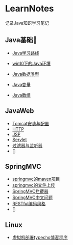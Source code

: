 # LearnNotes
记录Java知识学习笔记

## Java基础🎈

- [Java学习路线](https://github.com/zsy0216/LearnNotes/blob/master/Java%E5%9F%BA%E7%A1%80/0.java%E5%AD%A6%E4%B9%A0%E8%B7%AF%E7%BA%BF.md)

- [win10下的Java环境](https://github.com/zsy0216/LearnNotes/blob/master/Java%E5%9F%BA%E7%A1%80/1.win10%E7%B3%BB%E7%BB%9F%E4%B8%8B%E7%9A%84java%E7%8E%AF%E5%A2%83.md)
- [Java数据类型](https://github.com/zsy0216/LearnNotes/blob/master/Java%E5%9F%BA%E7%A1%80/Java%E6%95%B0%E6%8D%AE%E7%B1%BB%E5%9E%8B.md)
- [Java变量](https://github.com/zsy0216/LearnNotes/blob/master/Java%E5%9F%BA%E7%A1%80/Java%E5%8F%98%E9%87%8F.md)
- [Java数组](https://github.com/zsy0216/LearnNotes/blob/master/Java%E5%9F%BA%E7%A1%80/Java%E6%95%B0%E7%BB%84.md)

## JavaWeb

- [Tomcat安装与配置](https://github.com/zsy0216/LearnNotes/blob/master/JavaWeb/Tomcat.md)
- [HTTP](https://github.com/zsy0216/LearnNotes/blob/master/JavaWeb/HTTP%E5%8D%8F%E8%AE%AE.md)
- [JSP](https://github.com/zsy0216/LearnNotes/blob/master/JavaWeb/JSP.md)
- [Servlet](https://github.com/zsy0216/LearnNotes/blob/master/JavaWeb/Servlet.md)
- [过滤器与监听器](https://github.com/zsy0216/LearnNotes/blob/master/JavaWeb/Filter%26Listener.md)
- []

## SpringMVC

- [springmvc的maven项目](https://github.com/zsy0216/LearnNotes/blob/master/SpringMVC/%E5%88%9B%E5%BB%BAspringmvc%E7%9A%84maven%E9%A1%B9%E7%9B%AE.md)
- [springmvc的文件上传](https://github.com/zsy0216/LearnNotes/blob/master/SpringMVC/springmvc%E6%96%87%E4%BB%B6%E4%B8%8A%E4%BC%A0.md)
- [SpringMVC拦截器](https://github.com/zsy0216/LearnNotes/blob/master/SpringMVC/SpringMVC%E6%8B%A6%E6%88%AA%E5%99%A8.md)
- [SpringMVC中文问题](https://github.com/zsy0216/LearnNotes/blob/master/SpringMVC/SpringMVC%E4%B8%AD%E6%96%87%E9%97%AE%E9%A2%98.md)
- [RESTful编码风格](https://github.com/zsy0216/LearnNotes/blob/master/SpringMVC/RESTful%E7%BC%96%E7%A0%81%E9%A3%8E%E6%A0%BC.md)
- []

## Linux

- [虚拟机部署typecho博客程序](https://github.com/zsy0216/LearnNotes/blob/master/Linux/%E8%99%9A%E6%8B%9F%E6%9C%BA%E5%86%85%E9%83%A8%E7%BD%B2typecho%E5%8D%9A%E5%AE%A2.md)